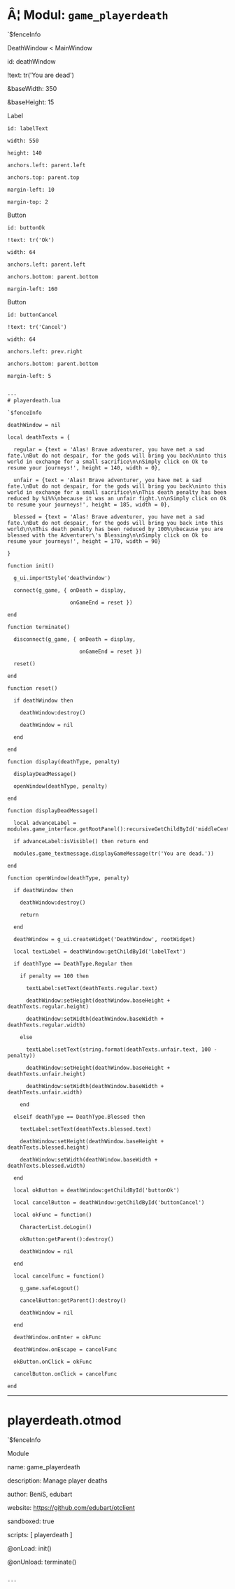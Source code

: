 # Â¦ Modul: `game_playerdeath`

`$fenceInfo

DeathWindow < MainWindow

  id: deathWindow

  !text: tr('You are dead')

  &baseWidth: 350

  &baseHeight: 15

  Label

    id: labelText

    width: 550

    height: 140

    anchors.left: parent.left

    anchors.top: parent.top

    margin-left: 10

    margin-top: 2

  Button

    id: buttonOk

    !text: tr('Ok')

    width: 64

    anchors.left: parent.left

    anchors.bottom: parent.bottom

    margin-left: 160

  Button

    id: buttonCancel

    !text: tr('Cancel')

    width: 64

    anchors.left: prev.right

    anchors.bottom: parent.bottom

    margin-left: 5

```

---
# playerdeath.lua

`$fenceInfo

deathWindow = nil

local deathTexts = {

  regular = {text = 'Alas! Brave adventurer, you have met a sad fate.\nBut do not despair, for the gods will bring you back\ninto this world in exchange for a small sacrifice\n\nSimply click on Ok to resume your journeys!', height = 140, width = 0},

  unfair = {text = 'Alas! Brave adventurer, you have met a sad fate.\nBut do not despair, for the gods will bring you back\ninto this world in exchange for a small sacrifice\n\nThis death penalty has been reduced by %i%%\nbecause it was an unfair fight.\n\nSimply click on Ok to resume your journeys!', height = 185, width = 0},

  blessed = {text = 'Alas! Brave adventurer, you have met a sad fate.\nBut do not despair, for the gods will bring you back into this world\n\nThis death penalty has been reduced by 100%\nbecause you are blessed with the Adventurer\'s Blessing\n\nSimply click on Ok to resume your journeys!', height = 170, width = 90}

}

function init()

  g_ui.importStyle('deathwindow')

  connect(g_game, { onDeath = display,

                    onGameEnd = reset })

end

function terminate()

  disconnect(g_game, { onDeath = display,

                       onGameEnd = reset })

  reset()

end

function reset()

  if deathWindow then

    deathWindow:destroy()

    deathWindow = nil

  end

end

function display(deathType, penalty)

  displayDeadMessage()

  openWindow(deathType, penalty)

end

function displayDeadMessage()

  local advanceLabel = modules.game_interface.getRootPanel():recursiveGetChildById('middleCenterLabel')

  if advanceLabel:isVisible() then return end

  modules.game_textmessage.displayGameMessage(tr('You are dead.'))

end

function openWindow(deathType, penalty)

  if deathWindow then

    deathWindow:destroy()

    return

  end

  deathWindow = g_ui.createWidget('DeathWindow', rootWidget)

  local textLabel = deathWindow:getChildById('labelText')

  if deathType == DeathType.Regular then

    if penalty == 100 then

      textLabel:setText(deathTexts.regular.text)

      deathWindow:setHeight(deathWindow.baseHeight + deathTexts.regular.height)

      deathWindow:setWidth(deathWindow.baseWidth + deathTexts.regular.width)

    else

      textLabel:setText(string.format(deathTexts.unfair.text, 100 - penalty))

      deathWindow:setHeight(deathWindow.baseHeight + deathTexts.unfair.height)

      deathWindow:setWidth(deathWindow.baseWidth + deathTexts.unfair.width)

    end

  elseif deathType == DeathType.Blessed then

    textLabel:setText(deathTexts.blessed.text)

    deathWindow:setHeight(deathWindow.baseHeight + deathTexts.blessed.height)

    deathWindow:setWidth(deathWindow.baseWidth + deathTexts.blessed.width)

  end

  local okButton = deathWindow:getChildById('buttonOk')

  local cancelButton = deathWindow:getChildById('buttonCancel')

  local okFunc = function()

    CharacterList.doLogin()

    okButton:getParent():destroy()

    deathWindow = nil

  end

  local cancelFunc = function()

    g_game.safeLogout()

    cancelButton:getParent():destroy()

    deathWindow = nil

  end

  deathWindow.onEnter = okFunc

  deathWindow.onEscape = cancelFunc

  okButton.onClick = okFunc

  cancelButton.onClick = cancelFunc

end

```

---
# playerdeath.otmod

`$fenceInfo

Module

  name: game_playerdeath

  description: Manage player deaths

  author: BeniS, edubart

  website: https://github.com/edubart/otclient

  sandboxed: true

  scripts: [ playerdeath ]

  @onLoad: init()

  @onUnload: terminate()

```

---

